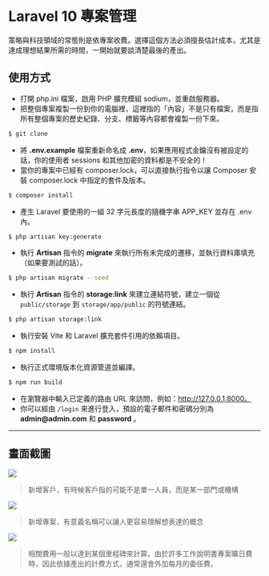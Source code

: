 # Laravel 10 專案管理

策略與科技領域的常態則是依專案收費。選擇這個方法必須擅長估計成本，尤其是達成理想結果所需的時間，一開始就要談清楚最後的產出。

## 使用方式
- 打開 php.ini 檔案，啟用 PHP 擴充模組 sodium，並重啟服務器。
- 把整個專案複製一份到你的電腦裡，這裡指的「內容」不是只有檔案，而是指所有整個專案的歷史紀錄、分支、標籤等內容都會複製一份下來。
```sh
$ git clone
```
- 將 __.env.example__ 檔案重新命名成 __.env__，如果應用程式金鑰沒有被設定的話，你的使用者 sessions 和其他加密的資料都是不安全的！
- 當你的專案中已經有 composer.lock，可以直接執行指令以讓 Composer 安裝 composer.lock 中指定的套件及版本。
```sh
$ composer install
```
- 產生 Laravel 要使用的一組 32 字元長度的隨機字串 APP_KEY 並存在 .env 內。
```sh
$ php artisan key:generate
```
- 執行 __Artisan__ 指令的 __migrate__ 來執行所有未完成的遷移，並執行資料庫填充（如果要測試的話）。
```sh
$ php artisan migrate --seed
```
- 執行 __Artisan__ 指令的 __storage:link__ 來建立連結符號，建立一個從 `public/storage` 到 `storage/app/public` 的符號連結。
```sh
$ php artisan storage:link
```
- 執行安裝 Vite 和 Laravel 擴充套件引用的依賴項目。
```sh
$ npm install
```
- 執行正式環境版本化資源管道並編譯。
```sh
$ npm run build
```
- 在瀏覽器中輸入已定義的路由 URL 來訪問，例如：http://127.0.0.1:8000。
- 你可以經由 `/login` 來進行登入，預設的電子郵件和密碼分別為 __admin@admin.com__ 和 __password__ 。

----

## 畫面截圖
![](https://i.imgur.com/sA0uS9c.png)
> 新增客戶，有時候客戶指的可能不是單一人員，而是某一部門或機構

![](https://i.imgur.com/1yetsdj.png)
> 新增專案，有意義名稱可以讓人更容易理解想表達的概念

![](https://i.imgur.com/5jpocPA.png)
> 相關費用一般以達到某個里程碑來計算。由於許多工作說明書專案曠日費時，因此依據產出的計費方式，通常還會外加每月的委任費。
